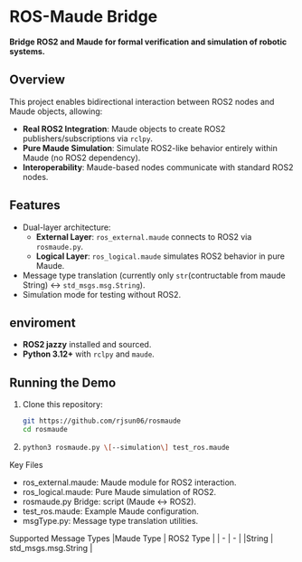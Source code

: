 # ROS-Maude Bridge  
**Bridge ROS2 and Maude for formal verification and simulation of robotic systems.**  

## Overview  
This project enables bidirectional interaction between ROS2 nodes and Maude objects, allowing:  
- **Real ROS2 Integration**: Maude objects to create ROS2 publishers/subscriptions via `rclpy`.  
- **Pure Maude Simulation**: Simulate ROS2-like behavior entirely within Maude (no ROS2 dependency).  
- **Interoperability**: Maude-based nodes communicate with standard ROS2 nodes.  

## Features  
- Dual-layer architecture:  
  - **External Layer**: `ros_external.maude` connects to ROS2 via `rosmaude.py`.  
  - **Logical Layer**: `ros_logical.maude` simulates ROS2 behavior in pure Maude.  
- Message type translation (currently only `str`(contructable from maude String) ↔ `std_msgs.msg.String`).  
- Simulation mode for testing without ROS2.  

## enviroment  
- **ROS2 jazzy** installed and sourced.  
- **Python 3.12+** with `rclpy` and `maude`.  

## Running the Demo 
1. Clone this repository:  
   ```bash  
   git https://github.com/rjsun06/rosmaude
   cd rosmaude
2.
   ```bash
   python3 rosmaude.py \[--simulation\] test_ros.maude


Key Files
- ros_external.maude: Maude module for ROS2 interaction.
- ros_logical.maude:	Pure Maude simulation of ROS2.
- rosmaude.py	Bridge: script (Maude ↔ ROS2).
- test_ros.maude: Example Maude configuration.
- msgType.py:	Message type translation utilities.

Supported Message Types
|Maude Type	| ROS2 Type |
| - | - |
|String	| std_msgs.msg.String |
